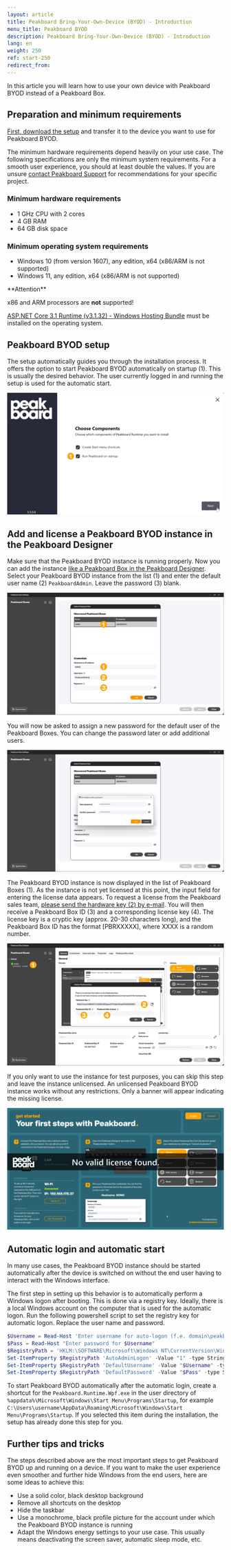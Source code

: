 ```yaml
---
layout: article
title: Peakboard Bring-Your-Own-Device (BYOD) - Introduction
menu_title: Peakboard BYOD
description: Peakboard Bring-Your-Own-Device (BYOD) - Introduction
lang: en
weight: 250
ref: start-250
redirect_from:
---
```


In this article you will learn how to use your own device with Peakboard BYOD instead of a Peakboard Box.

## Preparation and minimum requirements

[First, download the setup]( https://peakboard.com/download/Peakboard/dev_master/PeakboardRuntimeSetupUI.exe) and transfer it to the device you want to use for Peakboard BYOD.

The minimum hardware requirements depend heavily on your use case. The following specifications are only the minimum system requirements. For a smooth user experience, you should at least double the values.
If you are unsure [contact Peakboard Support](mailto:support@peakboard.com) for recommendations for your specific project.

### Minimum hardware requirements

* 1 GHz CPU with 2 cores
* 4 GB RAM
* 64 GB disk space

### Minimum operating system requirements

* Windows 10 (from version 1607), any edition, x64 (x86/ARM is not supported)
* Windows 11, any edition, x64 (x86/ARM is not supported)

<div class="box-warning" markdown="1">
**Attention**

x86 and ARM processors are **not** supported!
</div>

[ASP.NET Core 3.1 Runtime (v3.1.32) - Windows Hosting Bundle]( https://dotnet.microsoft.com/en-us/download/dotnet/thank-you/runtime-aspnetcore-3.1.32-windows-hosting-bundle-installer) must be installed on the operating system.

## Peakboard BYOD setup

The setup automatically guides you through the installation process. It offers the option to start Peakboard BYOD automatically on startup (1). This is usually the desired behavior. The user currently logged in and running the setup is used for the automatic start.

![Setup options](/assets/images/get_started/en_peakboard-byod-01.png)

## Add and license a Peakboard BYOD instance in the Peakboard Designer

Make sure that the Peakboard BYOD instance is running properly.
Now you can add the instance [like a Peakboard Box in the Peakboard Designer](/administration/en-adding.html). Select your Peakboard BYOD instance from the list (1) and enter the default user name (2) `PeakboardAdmin`. Leave the password (3) blank.

![Add BYOD](/assets/images/get_started/en_peakboard-byod-02.png)

You will now be asked to assign a new password for the default user of the Peakboard Boxes.
You can change the password later or add additional users.

![Assign password](/assets/images/get_started/en_peakboard-byod-03.png)

The Peakboard BYOD instance is now displayed in the list of Peakboard Boxes (1).
As the instance is not yet licensed at this point, the input field for entering the license data appears.
To request a license from the Peakboard sales team, [please send the hardware key (2) by e-mail](mailto:support@peakboard.com). You will then receive a Peakboard Box ID (3) and a corresponding license key (4). The license key is a cryptic key (approx. 20-30 characters long), and the Peakboard Box ID has the format [PBRXXXXX], where XXXX is a random number.

![BYOD license](/assets/images/get_started/en_peakboard-byod-04.png)

If you only want to use the instance for test purposes, you can skip this step and leave the instance unlicensed. An unlicensed Peakboard BYOD instance works without any restrictions. Only a banner will appear indicating the missing license.

![License warning](/assets/images/get_started/en_peakboard-byod-05.png)

## Automatic login and automatic start

In many use cases, the Peakboard BYOD instance should be started automatically after the device is switched on without the end user having to interact with the Windows interface.

The first step in setting up this behavior is to automatically perform a Windows logon after booting. This is done via a registry key. Ideally, there is a local Windows account on the computer that is used for the automatic logon. Run the following powershell script to set the registry key for automatic logon. Replace the user name and password.

```powershell
$Username = Read-Host 'Enter username for auto-logon (f.e. domain\peakboard)'
$Pass = Read-Host "Enter password for $Username"
$RegistryPath = 'HKLM:\SOFTWARE\Microsoft\Windows NT\CurrentVersion\Winlogon'
Set-ItemProperty $RegistryPath 'AutoAdminLogon' -Value "1" -type String
Set-ItemProperty $RegistryPath 'DefaultUsername' -Value "$Username" -type String
Set-ItemProperty $RegistryPath 'DefaultPassword' -Value "$Pass" -type String
```

To start Peakboard BYOD automatically after the automatic login, create a shortcut for the `Peakboard.Runtime.Wpf.exe` in the user directory of `%appdata%\Microsoft\Windows\Start Menu\Programs\Startup`, for example `C:\Users\username\AppData\Roaming\Microsoft\Windows\Start Menu\Programs\Startup`.
If you selected this item during the installation, the setup has already done this step for you.

## Further tips and tricks

The steps described above are the most important steps to get Peakboard BYOD up and running on a device. If you want to make the user experience even smoother and further hide Windows from the end users, here are some ideas to achieve this:

* Use a solid color, black desktop background
* Remove all shortcuts on the desktop
* Hide the taskbar
* Use a monochrome, black profile picture for the account under which the Peakboard BYOD instance is running
* Adapt the Windows energy settings to your use case. This usually means deactivating the screen saver, automatic sleep mode, etc.
